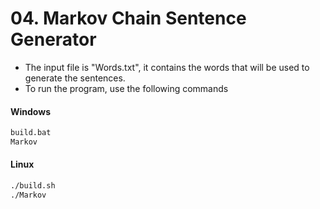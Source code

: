 # 04. Markov Chain Sentence Generator

- The input file is "Words.txt", it contains the words that will be used to generate the sentences.
- To run the program, use the following commands
#### Windows
```bash
build.bat
Markov
```

#### Linux
```bash
./build.sh
./Markov
```